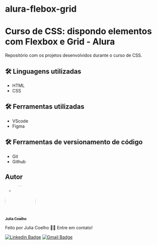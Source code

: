# alura-flebox-grid
# Curso de CSS: dispondo elementos com Flexbox e Grid - Alura

Repositório com os projetos desenvolvidos durante o curso de CSS.

## 🛠 Linguagens utilizadas

- HTML
- CSS

## 🛠 Ferramentas utilizadas

- VScode
- Figma

## 🛠 Ferramentas de versionamento de código

- Git
- Github

## Autor

<a href="https://www.linkedin.com/in/coelhojulia48/">
 <img style="border-radius: 50%;" src="https://media.licdn.com/dms/image/D4D03AQHFpW0tSG061Q/profile-displayphoto-shrink_400_400/0/1669752436061?e=1677110400&v=beta&t=PqT06aEzmCwkz3PZIRnP8sKnvK_8YCQIjig4nnYtMLs" width="100px;" alt=""/>
 <br />
 <sub><b>Julia Coelho</b></sub></a> <a href="https://www.linkedin.com/in/coelhojulia48/" title="LinkedIn"></a>

Feito por Julia Coelho 👋🏽 Entre em contato!

[![Linkedin Badge](https://img.shields.io/badge/-Julia-blue?style=flat-square&logo=Linkedin&logoColor=white&link=https://www.linkedin.com/in/coelhojulia48/)](https://www.linkedin.com/in/coelhojulia48//)
[![Gmail Badge](https://img.shields.io/badge/-Julia-c14438?style=flat-square&logo=Gmail&logoColor=white&link=mailto:juisabelly48@gmail.com)](mailto:juisabelly48@gmail.com)